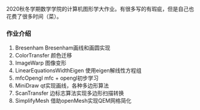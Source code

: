 
2020秋冬学期数学学院的计算机图形学大作业。有很多写的有瑕疵，但是自己也花费了很多时间（菜）。

### 作业介绍
1. Bresenham Bresenham画线和画圆实现
2. ColorTransfer 颜色迁移
3. ImageWarp 图像变形
4. LinearEquationsWidthEigen 使用eigen解线性方程组
5. mfcOpengl mfc + opengl初步学习
6. MiniDraw qt实现画线，各种多边形算法
7. ScanTransfer 边标志算法实现多边形扫描转换
8. SimplifyMesh 借助openMesh实现QEM网格简化

